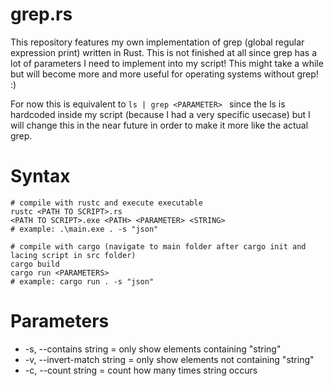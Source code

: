 # grep.rs
This repository features my own implementation of grep (global regular expression print) written in Rust. This is not finished at all since grep has a lot of parameters I need to implement into my script! This might take a while but will become more and more useful for operating systems without grep! :)

For now this is equivalent to ```ls | grep <PARAMETER> ``` since the ls is hardcoded inside my script (because I had a very specific usecase) but I will change this in the near future in order to make it more like the actual grep. 

# Syntax
```
# compile with rustc and execute executable
rustc <PATH TO SCRIPT>.rs
<PATH TO SCRIPT>.exe <PATH> <PARAMETER> <STRING>
# example: .\main.exe . -s "json"

# compile with cargo (navigate to main folder after cargo init and lacing script in src folder)
cargo build
cargo run <PARAMETERS>
# example: cargo run . -s "json"
```

# Parameters
- -s, --contains string  = only show elements containing "string"
- -v, --invert-match string = only show elements not containing "string"
- -c, --count string = count how many times string occurs
